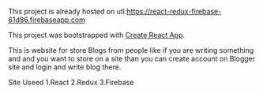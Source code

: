 This project is already hosted on utl:https://react-redux-firebase-61d86.firebaseapp.com

This project was bootstrapped with [Create React App](https://github.com/facebook/create-react-app).

This is website for store Blogs from people like if you are writing something and and you want to store on a site than you can create account on Blogger site and login and write blog there.

Site Useed 1.React 2.Redux 3.Firebase 

